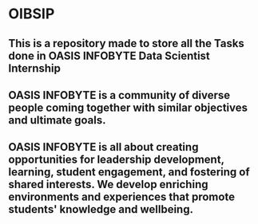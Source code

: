 # OIBSIP
## This is a repository made to store all the Tasks done in OASIS INFOBYTE Data Scientist Internship
## OASIS INFOBYTE is a community of diverse people coming together with similar objectives and ultimate goals. 
## OASIS INFOBYTE is all about creating opportunities for leadership development, learning, student engagement, and fostering of shared interests. We develop enriching environments and experiences that promote students' knowledge and wellbeing.
